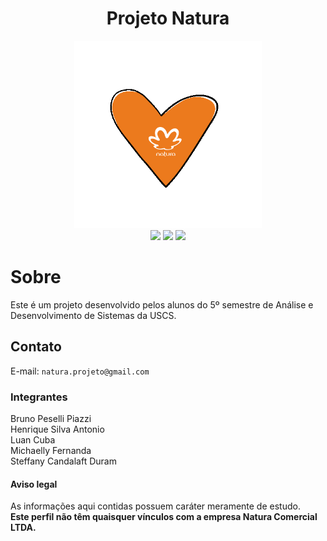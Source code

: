 <h1 align="center">Projeto Natura</h1>

<p align="center">
  <img width="300" height="300" src="https://raw.githubusercontent.com/projeto-natura/assets/main/gif.gif"> <br />
  <img src="https://img.shields.io/badge/Methodology-Agile-informational">
  <img src="https://img.shields.io/badge/-Continuous%20delivery-important">
  <img src="https://img.shields.io/badge/-Team--based-brightgreen">
</p>

# Sobre

Este é um projeto desenvolvido pelos alunos do 5º semestre de Análise e Desenvolvimento de Sistemas da USCS.

## Contato

E-mail: `natura.projeto@gmail.com`

### Integrantes

Bruno Peselli Piazzi <br />
Henrique Silva Antonio <br />
Luan Cuba <br />
Michaelly Fernanda <br />
Steffany Candalaft Duram <br />

#### Aviso legal

As informações aqui contidas possuem caráter meramente de estudo. <br />
<b>Este perfil não têm quaisquer vínculos com a empresa Natura Comercial LTDA.</b>

